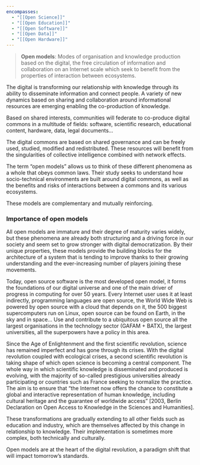 ```yaml
---
encompasses:
  - "[[Open Science]]"
  - "[[Open Education]]"
  - "[[Open Software]]"
  - "[[Open Data]]"
  - "[[Open Hardware]]"
---
```


> **Open models**: Modes of organisation and knowledge production based on the digital, the free circulation of information and collaboration on an Internet scale which seek to benefit from the properties of interaction between ecosystems.

The digital is transforming our relationship with knowledge through its ability to disseminate information and connect people. A variety of new dynamics based on sharing and collaboration around informational resources are emerging enabling the co-production of knowledge.

Based on shared interests, communities will federate to co-produce digital commons in a multitude of fields: software, scientific research, educational content, hardware, data, legal documents…

The digital commons are based on shared governance and can be freely used, studied, modified and redistributed. These resources will benefit from the singularities of collective intelligence combined with network effects.

The term “open models” allows us to think of these different phenomena as a whole that obeys common laws. Their study seeks to understand how socio-technical environments are built around digital commons, as well as the benefits and risks of interactions between a commons and its various ecosystems.

These models are complementary and mutually reinforcing.

### Importance of open models[](https://open-models.org/content/introduction.html#importance-of-open-models)

All open models are immature and their degree of maturity varies widely, but these phenomena are already both structuring and a driving force in our society and seem set to grow stronger with digital democratization. By their unique properties, these models provide the building blocks for the architecture of a system that is tending to improve thanks to their growing understanding and the ever-increasing number of players joining these movements.

Today, open source software is the most developed open model, it forms the foundations of our digital universe and one of the main driver of progress in computing for over 50 years. Every Internet user uses it at least indirectly, programming languages are open source, the World Wide Web is powered by open source with a cloud that depends on it, the 500 biggest supercomputers run on Linux, open source can be found on Earth, in the sky and in space… Use and contribute to a ubiquitous open source all the largest organisations in the technology sector (GAFAM + BATX), the largest universities, all the superpowers have a policy in this area.

Since the Age of Enlightenment and the first scientific revolution, science has remained imperfect and has gone through its crises. With the digital revolution coupled with ecological crises, a second scientific revolution is taking shape of which open science is becoming a central component. The whole way in which scientific knowledge is disseminated and produced is evolving, with the majority of so-called prestigious universities already participating or countries such as France seeking to normalize the practice. The aim is to ensure that “the Internet now offers the chance to constitute a global and interactive representation of human knowledge, including cultural heritage and the guarantee of worldwide access” [2003, Berlin Declaration on Open Access to Knowledge in the Sciences and Humanities].

These transformations are gradually extending to all other fields such as education and industry, which are themselves affected by this change in relationship to knowledge. Their implementation is sometimes more complex, both technically and culturally.

Open models are at the heart of the digital revolution, a paradigm shift that will impact tomorrow’s standards.



